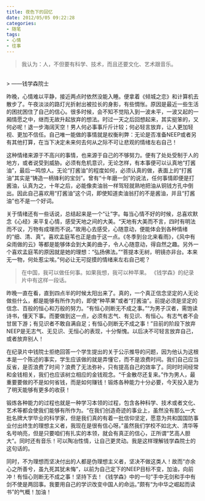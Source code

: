 ```yaml
---
title: 夜色下的回忆
date: 2012/05/05 09:22:28
categories:
- 随笔
tags: 
- 心情
- 往事
---
```


> 我认为：人，不但要有科学、技术，而且还要文化、艺术跟音乐。
<br/>
> ——钱学森院士

昨晚，心情难以平静，接近两点时依然没能入睡。便拿着《倾城之恋》和计算机去散步了。午夜淡淡的路灯光折射出被拉长的身影，有些惆怅。原因是最近一些生活的困扰困住了自己的信心。很多时候，会不知不觉陷入到一波未平，一波又起的一厢情愿之中，继而无故升起放弃的想法。时过一天之后回想起来，其实挺笨的，又何必呢！退一步海阔天空！男人何必事事斤斤计较；何必轻言放弃，让人更加轻视、更加不信任。自己唯一能做的事情就是权衡利弊：无论是否准备NEEP或者另有其他打算，在当下决定未来何去何从之际不可让悲观的情绪左右自己！
<!--more-->

这种情绪来源于不高兴的事情，也来源于自己的不够努力。便有了处处受制于人的地方，或者说受到威胁。必须有危机意识，无论怎样，有本事便可以认真地“打酱油”，最后一鸣惊人。无论“打酱油”的程度如何，必须认真的做，表面上的“打酱油”其实是“铸造一柄锋利的宝剑”。曾有“十年磨一剑”的说法，任何事情即便是打酱油，认真为之，十年之后，必能像卖油翁一样驾轻就熟地把油从铜钱方孔中倒出。因此自己喜欢用“打酱油”这个词，即使知道卖油翁打的不是酱油，并且“打酱油”也不是一个好词。

关于情绪还有一些话说，总结起来是一个“让”字。每当心情不好的时候，总喜欢默念《心经》来平复心情，感受天地之间的大美。“天地有大美而不言，四时有明法而不议，万物有成理而不说。”故用心去感受，心随意动，便能体会到各种情绪的“细、清、真”。喜欢孟庭苇也正是由于这一点。《冬季到台北来看雨》，《风中有朵雨做的云》等都是能够体会到大美的曲子，令人心随意动，得自然之趣。另外一个喜欢孟庭苇的原因就是她的理想：“弘扬佛法。”“菩提本无树，明镜亦非台。本来无一物，何处惹尘埃。”何必让无可捉摸的情绪来左右自己呢？

> 在中国，我可以做任何事。如果我想，我可以种苹果。
《钱学森》的纪录片中有这样一段话。

昨晚一直在看，直到四点半的时候太阳出来了。真的，一个真正信念坚定的人无论做些什么，都是能够有所作为的，即使“种苹果”或者“打酱油”。前提必须是坚定的信念、百般的恒心和万般的努力。“有恒心则断无不成之事。”“为男子汉者，需饱读诗书，懂天下事。而要做到这一点，必须有志气、有见识、有恒心。有志气者不会甘居下游；有见识者不敢自满自足；有恒心则断无不成之事！”目前的阶段下放弃NEEP是无志气、无见识、无恒心的表现，十分惭愧。以后决不可轻言放弃自己，或者放弃别人！

在纪录片中钱院士拒绝回答一个学生提出的关于公示推导的问题，因为他认为这根本是一个陈述的事实，学生应该做的就是弄懂它，而不是浪费时间。我们自己应当反省，是否浪费了时间？浪费了无法弥补，只有提高自己的效率了。同时时间经常和金钱相关，我们也应该树立相应的金钱观念。“千金散尽还复来。”作为男人，最重要要做的不是如何省钱，而是如何赚钱！锻炼各种能力十分必要，今天投入是为了明天能够有更多的收获！

锻炼各种能力的过程也就是一种学习本领的过程，包含各种科学、技术或者文化、艺术等都会使我们能够有所作为。“在我们创造奇迹的事业上，虽然没有那么一大批名牌大学毕业的科学家，但是我们真的有着一批信仰坚定，愿意为共和国国防事业付出终生的理想主义者，我现在是很有信心呀。”虽然我们学校不如北大、清华等名号响亮，但是只要咱们有扎实的本领，就会有真正的信心，正所谓“艺高人胆大”。同时还有音乐！可以陶冶性情，让自己更灵动。我是这样理解钱学森院士的这句话的。

同时，不为理想而坚决付出的人都是伪理想主义者，坚决不做这类人！故而“亦余心之所善兮，虽九死其犹未悔”，以前为自己定下的NEEP目标不变，加油，向前冲！有恒心则断无不成之事！坚持下去！《钱学森》中的一句“手中无剑和手中有剑不使是两回事。我要用自己的学识改变中国人的命运。”颇有“为中华之崛起而读书”的气概！加油！
